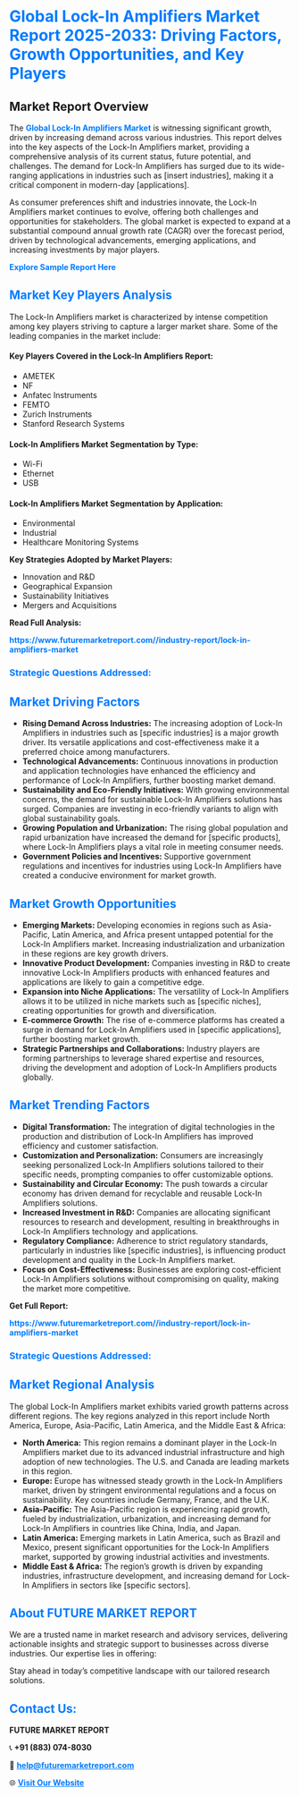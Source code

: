 <h1 style="color: #007BFF;">Global Lock-In Amplifiers Market Report 2025-2033: Driving Factors, Growth Opportunities, and Key Players</h1>

<section id="overview">
<h2>Market Report Overview</h2>
<p>The <a href="https://www.futuremarketreport.com//industry-report/lock-in-amplifiers-market" style="color: #007BFF; text-decoration: none;"><strong>Global Lock-In Amplifiers Market</strong></a> is witnessing significant growth, driven by increasing demand across various industries. This report delves into the key aspects of the Lock-In Amplifiers market, providing a comprehensive analysis of its current status, future potential, and challenges. The demand for Lock-In Amplifiers has surged due to its wide-ranging applications in industries such as [insert industries], making it a critical component in modern-day [applications].</p>
<p>As consumer preferences shift and industries innovate, the Lock-In Amplifiers market continues to evolve, offering both challenges and opportunities for stakeholders. The global market is expected to expand at a substantial compound annual growth rate (CAGR) over the forecast period, driven by technological advancements, emerging applications, and increasing investments by major players.</p>
</section>

<section id="overview">
<p><a href="https://www.futuremarketreport.com//request-sample/reportId=76392" style="color: #007BFF; text-decoration: none;"><strong>Explore Sample Report Here</strong></a></p>
</section>

<section id="key-players">
<h2 style="color: #007BFF;">Market Key Players Analysis</h2>
<p>The Lock-In Amplifiers market is characterized by intense competition among key players striving to capture a larger market share. Some of the leading companies in the market include:</p>
<h4>Key Players Covered in the Lock-In Amplifiers Report:</h4>
<ul><li>AMETEK</li><li>NF</li><li>Anfatec Instruments</li><li>FEMTO</li><li>Zurich Instruments</li><li>Stanford Research Systems</li></ul>
<h4>Lock-In Amplifiers Market Segmentation by Type:</h4>
<ul><li>Wi-Fi</li><li>Ethernet</li><li>USB</li></ul>

<h4>Lock-In Amplifiers Market Segmentation by Application:</h4>
<ul><li>Environmental</li><li>Industrial</li><li>Healthcare Monitoring Systems</li></ul>
<p><strong>Key Strategies Adopted by Market Players:</strong></p>
<ul>
<li>Innovation and R&D</li>
<li>Geographical Expansion</li>
<li>Sustainability Initiatives</li>
<li>Mergers and Acquisitions</li>
</ul>
</section>

<section>
<p><strong>Read Full Analysis: </strong></p><a href="https://www.futuremarketreport.com//industry-report/lock-in-amplifiers-market" style="color: #007BFF; text-decoration: none;"><strong>https://www.futuremarketreport.com//industry-report/lock-in-amplifiers-market</strong></a>
<h3 style="color: #007BFF;">Strategic Questions Addressed:</h3>
</section>

<section id="driving-factors">
<h2 style="color: #007BFF;">Market Driving Factors</h2>
<ul>
<li><strong>Rising Demand Across Industries:</strong> The increasing adoption of Lock-In Amplifiers in industries such as [specific industries] is a major growth driver. Its versatile applications and cost-effectiveness make it a preferred choice among manufacturers.</li>
<li><strong>Technological Advancements:</strong> Continuous innovations in production and application technologies have enhanced the efficiency and performance of Lock-In Amplifiers, further boosting market demand.</li>
<li><strong>Sustainability and Eco-Friendly Initiatives:</strong> With growing environmental concerns, the demand for sustainable Lock-In Amplifiers solutions has surged. Companies are investing in eco-friendly variants to align with global sustainability goals.</li>
<li><strong>Growing Population and Urbanization:</strong> The rising global population and rapid urbanization have increased the demand for [specific products], where Lock-In Amplifiers plays a vital role in meeting consumer needs.</li>
<li><strong>Government Policies and Incentives:</strong> Supportive government regulations and incentives for industries using Lock-In Amplifiers have created a conducive environment for market growth.</li>
</ul>
</section>

<section id="growth-opportunities">
<h2 style="color: #007BFF;">Market Growth Opportunities</h2>
<ul>
<li><strong>Emerging Markets:</strong> Developing economies in regions such as Asia-Pacific, Latin America, and Africa present untapped potential for the Lock-In Amplifiers market. Increasing industrialization and urbanization in these regions are key growth drivers.</li>
<li><strong>Innovative Product Development:</strong> Companies investing in R&D to create innovative Lock-In Amplifiers products with enhanced features and applications are likely to gain a competitive edge.</li>
<li><strong>Expansion into Niche Applications:</strong> The versatility of Lock-In Amplifiers allows it to be utilized in niche markets such as [specific niches], creating opportunities for growth and diversification.</li>
<li><strong>E-commerce Growth:</strong> The rise of e-commerce platforms has created a surge in demand for Lock-In Amplifiers used in [specific applications], further boosting market growth.</li>
<li><strong>Strategic Partnerships and Collaborations:</strong> Industry players are forming partnerships to leverage shared expertise and resources, driving the development and adoption of Lock-In Amplifiers products globally.</li>
</ul>
</section>

<section id="trending-factors">
<h2 style="color: #007BFF;">Market Trending Factors</h2>
<ul>
<li><strong>Digital Transformation:</strong> The integration of digital technologies in the production and distribution of Lock-In Amplifiers has improved efficiency and customer satisfaction.</li>
<li><strong>Customization and Personalization:</strong> Consumers are increasingly seeking personalized Lock-In Amplifiers solutions tailored to their specific needs, prompting companies to offer customizable options.</li>
<li><strong>Sustainability and Circular Economy:</strong> The push towards a circular economy has driven demand for recyclable and reusable Lock-In Amplifiers solutions.</li>
<li><strong>Increased Investment in R&D:</strong> Companies are allocating significant resources to research and development, resulting in breakthroughs in Lock-In Amplifiers technology and applications.</li>
<li><strong>Regulatory Compliance:</strong> Adherence to strict regulatory standards, particularly in industries like [specific industries], is influencing product development and quality in the Lock-In Amplifiers market.</li>
<li><strong>Focus on Cost-Effectiveness:</strong> Businesses are exploring cost-efficient Lock-In Amplifiers solutions without compromising on quality, making the market more competitive.</li>
</ul>
</section>

<section>
<p><strong>Get Full Report: </strong></p><a href="https://www.futuremarketreport.com//industry-report/lock-in-amplifiers-market" style="color: #007BFF; text-decoration: none;"><strong>https://www.futuremarketreport.com//industry-report/lock-in-amplifiers-market</strong></a>
<h3 style="color: #007BFF;">Strategic Questions Addressed:</h3>
</section>


<section id="regional-analysis">
<h2 style="color: #007BFF;">Market Regional Analysis</h2>
<p>The global Lock-In Amplifiers market exhibits varied growth patterns across different regions. The key regions analyzed in this report include North America, Europe, Asia-Pacific, Latin America, and the Middle East & Africa:</p>
<ul>
<li><strong>North America:</strong> This region remains a dominant player in the Lock-In Amplifiers market due to its advanced industrial infrastructure and high adoption of new technologies. The U.S. and Canada are leading markets in this region.</li>
<li><strong>Europe:</strong> Europe has witnessed steady growth in the Lock-In Amplifiers market, driven by stringent environmental regulations and a focus on sustainability. Key countries include Germany, France, and the U.K.</li>
<li><strong>Asia-Pacific:</strong> The Asia-Pacific region is experiencing rapid growth, fueled by industrialization, urbanization, and increasing demand for Lock-In Amplifiers in countries like China, India, and Japan.</li>
<li><strong>Latin America:</strong> Emerging markets in Latin America, such as Brazil and Mexico, present significant opportunities for the Lock-In Amplifiers market, supported by growing industrial activities and investments.</li>
<li><strong>Middle East & Africa:</strong> The region’s growth is driven by expanding industries, infrastructure development, and increasing demand for Lock-In Amplifiers in sectors like [specific sectors].</li>
</ul>
</section>

<footer>
<h2 style="color: #007BFF;">About FUTURE MARKET REPORT</h2>
<p>We are a trusted name in market research and advisory services, delivering actionable insights and strategic support to businesses across diverse industries. Our expertise lies in offering:</p>

<p>Stay ahead in today’s competitive landscape with our tailored research solutions.</p>

<h2 style="color: #007BFF;">Contact Us:</h2>
<p><strong>FUTURE MARKET REPORT</strong></p>
<p>📞 <strong>+91 (883) 074-8030</strong></p>
<p>📧 <strong><a href="mailto:help@futuremarketreport.com" style="color: #007BFF;">help@futuremarketreport.com</a></strong></p>
<p>🌐 <strong><a href="https://www.futuremarketreport.com/" style="color: #007BFF;">Visit Our Website</a></strong></p>
</footer>